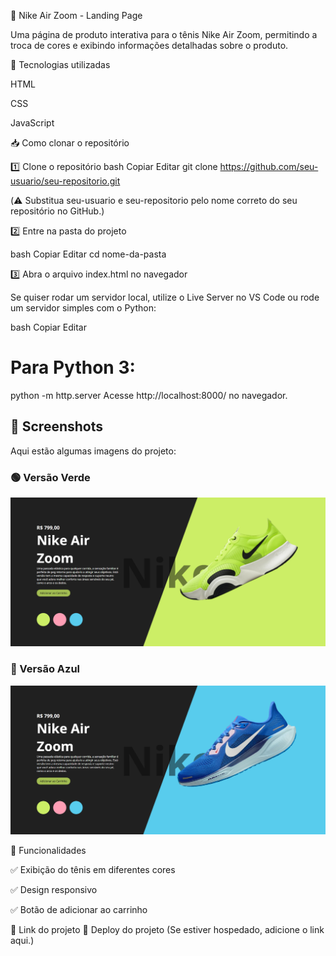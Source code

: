📌 Nike Air Zoom - Landing Page

Uma página de produto interativa para o tênis Nike Air Zoom, permitindo a troca de cores e exibindo informações detalhadas sobre o produto.

🚀 Tecnologias utilizadas

HTML

CSS

JavaScript

📥 Como clonar o repositório

1️⃣ Clone o repositório
bash
Copiar
Editar
git clone https://github.com/seu-usuario/seu-repositorio.git

(⚠️ Substitua seu-usuario e seu-repositorio pelo nome correto do seu repositório no GitHub.)

2️⃣ Entre na pasta do projeto

bash
Copiar
Editar
cd nome-da-pasta

3️⃣ Abra o arquivo index.html no navegador

Se quiser rodar um servidor local, utilize o Live Server no VS Code ou rode um servidor simples com o Python:


bash
Copiar
Editar
# Para Python 3:

python -m http.server
Acesse http://localhost:8000/ no navegador.

## 📸 Screenshots  
Aqui estão algumas imagens do projeto:

### 🟢 Versão Verde  
![Nike Air Zoom - Verde](./assets/nike-air-zoom-green.png)

### 🔵 Versão Azul  
![Nike Air Zoom - Azul](./assets/nike-air-zoom-blue.png)



📌 Funcionalidades

✅ Exibição do tênis em diferentes cores

✅ Design responsivo

✅ Botão de adicionar ao carrinho

🔗 Link do projeto
🔗 Deploy do projeto (Se estiver hospedado, adicione o link aqui.)
